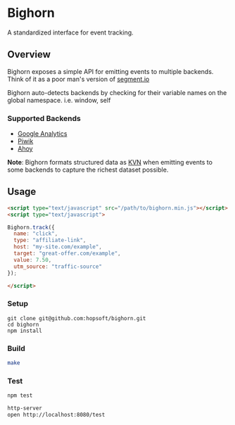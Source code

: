 # Bighorn

A standardized interface for event tracking.

## Overview

Bighorn exposes a simple API for emitting events to multiple backends.
Think of it as a poor man's version of [segment.io](https://segment.com/)

Bighorn auto-detects backends by checking for their variable names on the global namespace. i.e. window, self

### Supported Backends

* [Google Analytics](https://developers.google.com/analytics)
* [Piwik](https://developer.piwik.org/)
* [Ahoy](https://github.com/ankane/ahoy)

__Note__: Bighorn formats structured data as [KVN](https://github.com/hopsoft/kvn)
when emitting events to some backends to capture the richest dataset possible.

## Usage

```html
<script type="text/javascript" src="/path/to/bighorn.min.js"></script>
<script type="text/javascript">

Bighorn.track({
  name: "click",
  type: "affiliate-link",
  host: "my-site.com/example",
  target: "great-offer.com/example",
  value: 7.50,
  utm_source: "traffic-source"
});

</script>
```

### Setup

```
git clone git@github.com:hopsoft/bighorn.git
cd bighorn
npm install
```

### Build

```sh
make
```

### Test

```sh
npm test
```

```sh
http-server
open http://localhost:8080/test
```

